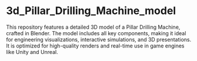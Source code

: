 # 3d_Pillar_Drilling_Machine_model
This repository features a detailed 3D model of a Pillar Drilling Machine, crafted in Blender. The model includes all key components, making it ideal for engineering visualizations, interactive simulations, and 3D presentations. It is optimized for high-quality renders and real-time use in game engines like Unity and Unreal.
